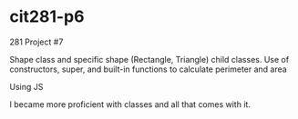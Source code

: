 # cit281-p6
281 Project #7

Shape class and specific shape (Rectangle, Triangle) child classes. Use of constructors, super, and built-in functions to calculate perimeter and area

Using JS

I became more proficient with classes and all that comes with it.
